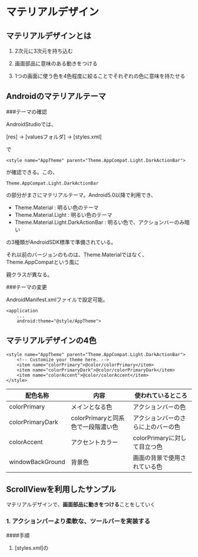 # マテリアルデザイン



## マテリアルデザインとは

1. 2次元に3次元を持ち込む

2. 画面部品に意味のある動きをつける

3. 1つの画面に使う色を4色程度に絞ることでそれぞれの色に意味を持たせる

## Androidのマテリアルテーマ

###テーマの確認

AndroidStudioでは、

[res] -> [valuesフォルダ] -> [styles.xml]

で

```
<style name="AppTheme" parent="Theme.AppCompat.Light.DarkActionBar">
```

が確認できる。この、

```
Theme.AppCompat.Light.DarkActionBar
```

の部分がまさにマテリアルテーマ。Android5.0以降で利用でき、

- Theme.Material : 明るい色のテーマ
- Theme.Material.Light : 明るい色のテーマ
- Theme.Material.Light.DarkActionBar : 明るい色で、アクションバーのみ暗い

の3種類がAndroidSDK標準で準備されている。

それ以前のバージョンのものは、Theme.Materialではなく、Theme.AppCompatという風に

親クラスが異なる。

###テーマの変更

AndroidManifest.xmlファイルで設定可能。

```
<application
    ...
    android:theme="@style/AppTheme">
```



## マテリアルデザインの4色

```
<style name="AppTheme" parent="Theme.AppCompat.Light.DarkActionBar">
    <!-- Customize your theme here. -->
    <item name="colorPrimary">@color/colorPrimary</item>
    <item name="colorPrimaryDark">@color/colorPrimaryDark</item>
    <item name="colorAccent">@color/colorAccent</item>
</style>
```

| 配色名称         | 内容                               | 使われているところ                 |
| ---------------- | ---------------------------------- | ---------------------------------- |
| colorPrimary     | メインとなる色                     | アクションバーの色                 |
| colorPrimaryDark | colorPrimaryと同系色で一段階濃い色 | アクションバーのさらに上のバーの色 |
| colorAccent      | アクセントカラー                   | colorPrimaryに対して目立つ色       |
| windowBackGround | 背景色                             | 画面の背景で使用されている色       |



## ScrollViewを利用したサンプル

マテリアルデザインで、**画面部品に動きをつける**ことをしていく

### 1. アクションバーより柔軟な、ツールバーを実装する

####手順

1. [styles.xml]の<style>タグの内容を変更する

```
<style name="AppTheme" parent="Theme.AppCompat.Light.NoActionBar">
```

2. layoutのxmlファイル、今回は[activity_scroll_article.xml]の一番上に以下を追記

```
<android.support.v7.widget.Toolbar
    android:id="@+id/toolBar"
    android:layout_width="match_parent"
    android:layout_height="?attr/actionBarSize"
    android:background="@color/colorPrimary"
    android:elevation="10dp"/>
```

3. アクティビティのonCreate()にてToolbarの細かな設定をしたのち...

```
setSupportActionBar(toolbar);
```



今回Toolbarクラスは標準SDKのimport android.widget.Toolbarではなく、サポートライブラリのimport android.support.v7.widget.Toolbarなので注意

####layoutファイル解説

1. ?attr

テーマに含まれる属性。

?attr/actionBarSizeは、今回適用しているテーマのアクションバーの高さを利用、ということ。

2. android:elevation="10dp"

マテリアルデザインで影をつけている。アクションバーの下のうっすらとした影の大きさをこれで設定する。
